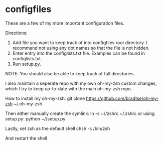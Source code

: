 configfiles
========

These are a few of my more important configuration files.

Directions:

1. Add file you want to keep track of into configfiles root directory. I recommend not using any dot names so that
   the file is not hidden.
2. Enter entry into the configlists.txt file. Examples can be found in
   configlists.txt.
3. Run setup.py.

NOTE: You should also be able to keep track of full directories.

I also maintain a seperate repo with my own oh-my-zsh custom changes,
which I try to keep up-to-date with the main oh-my-zsh repo.

How to install my oh-my-zsh:
git clone https://github.com/bradtse/oh-my-zsh ~/.oh-my-zsh

Then either manually create the symlink:
ln -s ~/<path to configfiles dir>/zshrc ~/.zshrc
or using setup.py:
python ~/<path to configfiles dir>/setup.py

Lastly, set zsh as the default shell
chsh -s /bin/zsh

And restart the shell
